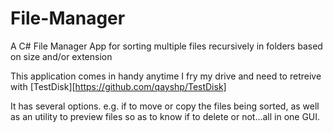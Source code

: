 # File-Manager
A C# File Manager App for sorting multiple files recursively in folders based on size and/or extension

This application comes in handy anytime I fry my drive and need to retreive with [TestDisk][https://github.com/qayshp/TestDisk]

It has several options. e.g. if to move or copy the files being sorted, as well as an utility to preview files so as to know if to delete or not...all in one GUI.
